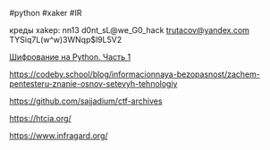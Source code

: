 #python #xaker #IR 

креды xakep: nn13 d0nt_sL@we_G0_hack
trutacov@yandex.com TYSiq7L(w^w)3WNqp$l9L5V2

[Шифрование на Python. Часть 1](https://codeby.net/threads/shifrovanie-na-python-chast-1.78632/)

https://codeby.school/blog/informacionnaya-bezopasnost/zachem-pentesteru-znanie-osnov-setevyh-tehnologiy

https://github.com/sajjadium/ctf-archives

https://htcia.org/

https://www.infragard.org/